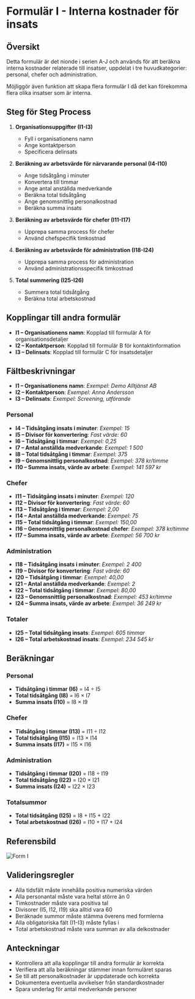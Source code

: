 # Formulär I - Interna kostnader för insats

## Översikt
Detta formulär är det nionde i serien A-J och används för att beräkna interna kostnader relaterade till insatser, uppdelat i tre huvudkategorier: personal, chefer och administration.

Möjliggör även funktion att skapa flera formulär I då det kan förekomma flera olika insatser som är interna. 

## Steg för Steg Process
1. **Organisationsuppgifter (I1-I3)**
   - Fyll i organisationens namn
   - Ange kontaktperson
   - Specificera delinsats

2. **Beräkning av arbetsvärde för närvarande personal (I4-I10)**
   - Ange tidsåtgång i minuter
   - Konvertera till timmar
   - Ange antal anställda medverkande
   - Beräkna total tidsåtgång
   - Ange genomsnittlig personalkostnad
   - Beräkna summa insats

3. **Beräkning av arbetsvärde för chefer (I11-I17)**
   - Upprepa samma process för chefer
   - Använd chefspecifik timkostnad

4. **Beräkning av arbetsvärde för administration (I18-I24)**
   - Upprepa samma process för administration
   - Använd administrationsspecifik timkostnad

5. **Total summering (I25-I26)**
   - Summera total tidsåtgång
   - Beräkna total arbetskostnad

## Kopplingar till andra formulär
- **I1 – Organisationens namn**: Kopplad till formulär A för organisationsdetaljer
- **I2 – Kontaktperson**: Kopplad till formulär B för kontaktinformation
- **I3 – Delinsats**: Kopplad till formulär C för insatsdetaljer

## Fältbeskrivningar
- **I1 – Organisationens namn**: *Exempel: Demo Alltjänst AB*
- **I2 – Kontaktperson**: *Exempel: Anna Andersson*
- **I3 – Delinsats**: *Exempel: Screening, utförande*

### Personal
- **I4 – Tidsåtgång insats i minuter**: *Exempel: 15*
- **I5 – Divisor för konvertering**: *Fast värde: 60*
- **I6 – Tidsåtgång i timmar**: *Exempel: 0,25*
- **I7 – Antal anställda medverkande**: *Exempel: 1 500*
- **I8 – Total tidsåtgång i timmar**: *Exempel: 375*
- **I9 – Genomsnittlig personalkostnad**: *Exempel: 378 kr/timme*
- **I10 – Summa insats, värde av arbete**: *Exempel: 141 597 kr*

### Chefer
- **I11 – Tidsåtgång insats i minuter**: *Exempel: 120*
- **I12 – Divisor för konvertering**: *Fast värde: 60*
- **I13 – Tidsåtgång i timmar**: *Exempel: 2,00*
- **I14 – Antal anställda medverkande**: *Exempel: 75*
- **I15 – Total tidsåtgång i timmar**: *Exempel: 150,00*
- **I16 – Genomsnittlig personalkostnad chefer**: *Exempel: 378 kr/timme*
- **I17 – Summa insats, värde av arbete**: *Exempel: 56 700 kr*

### Administration
- **I18 – Tidsåtgång insats i minuter**: *Exempel: 2 400*
- **I19 – Divisor för konvertering**: *Fast värde: 60*
- **I20 – Tidsåtgång i timmar**: *Exempel: 40,00*
- **I21 – Antal anställda medverkande**: *Exempel: 2*
- **I22 – Total tidsåtgång i timmar**: *Exempel: 80,00*
- **I23 – Genomsnittlig personalkostnad**: *Exempel: 453 kr/timme*
- **I24 – Summa insats, värde av arbete**: *Exempel: 36 249 kr*

### Totaler
- **I25 – Total tidsåtgång insats**: *Exempel: 605 timmar*
- **I26 – Total arbetskostnad insats**: *Exempel: 234 545 kr*

## Beräkningar
### Personal
- **Tidsåtgång i timmar (I6)** = I4 ÷ I5
- **Total tidsåtgång (I8)** = I6 × I7
- **Summa insats (I10)** = I8 × I9

### Chefer
- **Tidsåtgång i timmar (I13)** = I11 ÷ I12
- **Total tidsåtgång (I15)** = I13 × I14
- **Summa insats (I17)** = I15 × I16

### Administration
- **Tidsåtgång i timmar (I20)** = I18 ÷ I19
- **Total tidsåtgång (I22)** = I20 × I21
- **Summa insats (I24)** = I22 × I23

### Totalsummor
- **Total tidsåtgång (I25)** = I8 + I15 + I22
- **Total arbetskostnad (I26)** = I10 + I17 + I24

## Referensbild
![Form I](../Pics/Form%20I.png)

## Valideringsregler
- Alla tidsfält måste innehålla positiva numeriska värden
- Alla personantal måste vara heltal större än 0
- Timkostnader måste vara positiva tal
- Divisorer (I5, I12, I19) ska alltid vara 60
- Beräknade summor måste stämma överens med formlerna
- Alla obligatoriska fält (I1-I3) måste fyllas i
- Total arbetskostnad måste vara summan av alla delkostnader

## Anteckningar
- Kontrollera att alla kopplingar till andra formulär är korrekta
- Verifiera att alla beräkningar stämmer innan formuläret sparas
- Se till att personalkostnader är uppdaterade och korrekta
- Dokumentera eventuella avvikelser från standardkostnader
- Spara underlag för antal medverkande personer 
